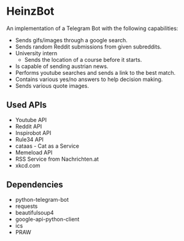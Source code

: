 # HeinzBot

An implementation of a Telegram Bot with the following capabilities:

* Sends gifs/images through a google search.
* Sends random Reddit submissions from given subreddits.
* University intern
  * Sends the location of a course before it starts.
* Is capable of sending austrian news.
* Performs youtube searches and sends a link to the best match.
* Contains various yes/no answers to help decision making.
* Sends various quote images.


## Used APIs

* Youtube API 
* Reddit API
* Inspirobot API
* Rule34 API
* cataas - Cat as a Service
* Memeload API
* RSS Service from Nachrichten.at
* xkcd.com


## Dependencies

* python-telegram-bot
* requests
* beautifulsoup4
* google-api-python-client
* ics
* PRAW
